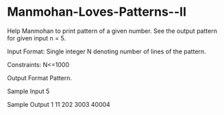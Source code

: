 # Manmohan-Loves-Patterns--II

Help Manmohan to print pattern of a given number. See the output pattern for given input n = 5.

Input Format:
Single integer N denoting number of lines of the pattern.

Constraints:
N<=1000

Output Format
Pattern.

Sample Input
5

Sample Output
1
11
202
3003
40004

